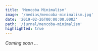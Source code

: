 ```yaml
---
title: 'Mencoba Minimalism'
image: '/medias/mencoba-minimalism.jpg'
date: '2019-02-26T00:00:00.000Z'
path: '/jurnal/mencoba-minimalism'
highlighted: true
---
```


*Coming soon ...*